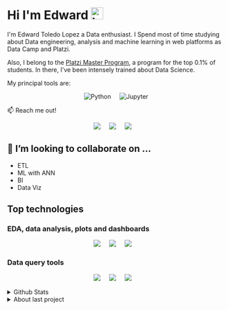 # Hi I'm Edward <img src="https://user-images.githubusercontent.com/1303154/88677602-1635ba80-d120-11ea-84d8-d263ba5fc3c0.gif" width="28px" alt="hi">

I'm Edward Toledo Lopez a Data enthusiast. I Spend most of time studying about Data engineering, analysis and machine learning in web platforms as Data Camp and Platzi.

Also, I belong to the [Platzi Master Program](https://platzi.com/blog/que-es-platzi-master/), a program for the top 0.1% of students. In there, I've been intensely trained about Data Science.

My principal tools are:

<p align='center'>
    <img alt="Python" src="https://img.shields.io/badge/python%20-%2314354C.svg?&style=for-the-badge&logo=python&logoColor=white"/>&nbsp;&nbsp;&nbsp;&nbsp;
    <img alt="Jupyter" src="https://img.shields.io/badge/Jupyter%20-%23F37626.svg?&style=for-the-badge&logo=Jupyter&logoColor=white" />
</p>

:mailbox: Reach me out!

<p align='center'>
    <a href="https://twitter.com/Edward_TL"><img  src="https://img.shields.io/badge/Edward_TL%20-%231DA1F2.svg?&style=for-the-badge&logo=Twitter&logoColor=white"/></a>&nbsp;&nbsp;&nbsp;&nbsp;
    <a href="https://www.linkedin.com/in/edwardtl/"><img src="https://img.shields.io/badge/linkedin-%230077B5.svg?&style=for-the-badge&logo=linkedin&logoColor=white" /></a>&nbsp;&nbsp;&nbsp;&nbsp;
    <a href="mailto:edward_tl@hotmail.com"><img src="https://img.shields.io/badge/Microsoft_Outlook-0078D4?style=for-the-badge&logo=microsoft-outlook&logoColor=white" /></a>&nbsp;&nbsp;&nbsp;&nbsp;
  
</p>
<!-- TODO: Add last video link -->

## 🤝 I’m looking to collaborate on ...
* ETL
* ML with ANN
* BI
* Data Viz

## Top technologies
### EDA, data analysis, plots and dashboards
<p align='center'>
    <a href="https://plotly.com/"><img  src="https://img.shields.io/badge/-Plotly-3F4F75?style=for-the-badge&labelColor=black&logo=Plotly&logoColor=FFFFFF"/></a>&nbsp;&nbsp;&nbsp;&nbsp;
    <a href="https://pandas.pydata.org/"><img src="https://img.shields.io/badge/-Pandas-160458?style=for-the-badge&labelColor=black&logo=Pandas&logoColor=FFFFFF" /></a>&nbsp;&nbsp;&nbsp;&nbsp;
    <a href="https://public.tableau.com/profile/edward5144#!/?newProfile=&activeTab=0"><img src="https://img.shields.io/badge/-Tableau-224479?style=for-the-badge&labelColor=black&logo=Tableau&logoColor=FFFFFF" /></a>&nbsp;&nbsp;&nbsp;&nbsp;
  
</p>

### Data query tools

<p align='center'>
    <a href="https://www.elastic.co/es/"><img  src="https://img.shields.io/badge/-ElasticSearch-F2B727?style=for-the-badge&labelColor=black&logo=ElasticSearch&logoColor=F2B727"/></a>&nbsp;&nbsp;&nbsp;&nbsp;
    <a href="https://www.postgresql.org/"><img src="https://img.shields.io/badge/-Postgresql-316192?style=for-the-badge&labelColor=black&logo=Postgresql&logoColor=FFFFFF" /></a>&nbsp;&nbsp;&nbsp;&nbsp;
    <a href="https://www.mysql.com/"><img src="https://img.shields.io/badge/-MySQL-EC903B?style=for-the-badge&labelColor=black&logo=Mysql&logoColor=FFFFFF" /></a>&nbsp;&nbsp;&nbsp;&nbsp;
  
</p>

<!-- Before Adding to the paragraphs, try the markdown way

![ElasticSearch Badge](https://img.shields.io/badge/-ElasticSearch-F2B727?style=for-the-badge&labelColor=black&logo=ElasticSearch&logoColor=F2B727) 
-->



<details>
<summary>
  Github Stats
</summary>

<br >


![Edward's github stats](https://github-readme-stats.vercel.app/api?username=Edward-TL&theme=dracula)

![GitHub followers](https://img.shields.io/github/followers/Edward-TL.svg?style=social&label=Follow&maxAge=2592000)


</details>

<details>
<summary>
  About last project
</summary>

<br >

[![Readme Card](https://github-readme-stats.vercel.app/api/pin/?username=Edward-TL&repo=LegalSearcher)](https://github.com/Edward-TL/LegalSearcher)


</details>